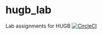 # hugb_lab
Lab assignments for HUGB
[![CircleCI](https://circleci.com/gh/lightspeed1001/hugb_lab/tree/master.svg?style=svg)](https://circleci.com/gh/lightspeed1001/hugb_lab/tree/master)
